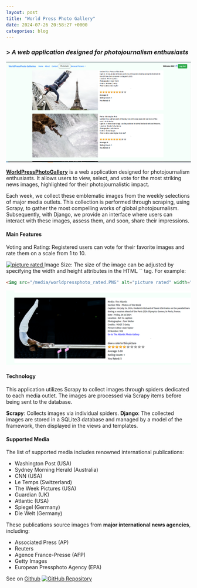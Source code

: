 ```yaml
---
layout: post
title: "World Press Photo Gallery"
date: 2024-07-26 20:58:27 +0000
categories: blog
---
```


### **> *A web application designed for photojournalism enthusiasts***

[![World Press photo ](https://raw.githubusercontent.com/hericlibong/worldPressPhotoGalery/main/media/worldpressphoto.PNG)](ttps://github.com/hericlibong/worldPressPhotoGalery)

[**WorldPressPhotoGallery**](https://github.com/hericlibong/worldPressPhotoGalery) is a web application designed for photojournalism enthusiasts. It allows users to view, select, and vote for the most striking news images, highlighted for their photojournalistic impact.

Each week, we collect these emblematic images from the weekly selections of major media outlets. This collection is performed through scraping, using Scrapy, to gather the most compelling works of global photojournalism. Subsequently, with Django, we provide an interface where users can interact with these images, assess them, and soon, share their impressions.

#### Main Features
Voting and Rating: Registered users can vote for their favorite images and rate them on a scale from 1 to 10.


<a href ="https://github.com/hericlibong/worldPressPhotoGalery">
    <img src = "media/worlpressphoto_rated.PNG" alt = "picture rated" width = "600" height = "400">
</a>
Image Size: The size of the image can be adjusted by specifying the width and height attributes in the HTML `<img>` tag. For example:

```html
<img src="/media/worldpressphoto_rated.PNG" alt="picture rated" width="600" height="400">
```



![worldpressphoto_rated](/media/worldpressphoto_rated.PNG)

#### Technology
This application utilizes Scrapy to collect images through spiders dedicated to each media outlet. The images are processed via Scrapy items before being sent to the database.

**Scrapy**: Collects images via individual spiders.
**Django**: The collected images are stored in a SQLite3 database and managed by a model of the framework, then displayed in the views and templates.

#### Supported Media
The list of supported media includes renowned international publications:

- Washington Post (USA)
- Sydney Morning Herald (Australia)
- CNN (USA)
- Le Temps (Switzerland)
- The Week Pictures (USA)
- Guardian (UK)
- Atlantic (USA)
- Spiegel (Germany)
- Die Welt (Germany)

These publications source images from **major international news agencies**, including:

- Associated Press (AP)
- Reuters
- Agence France-Presse (AFP)
- Getty Images
- European Pressphoto Agency (EPA)

See on [Github](https://github.com/hericlibong/worldPressPhotoGalery)
<a href="https://github.com/hericlibong/worldPressPhotoGalery">
    <img src="https://github.githubassets.com/images/modules/logos_page/GitHub-Mark.png" alt="GitHub Repository" width="50" height="50"/>
</a>
